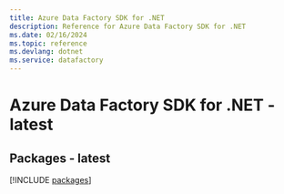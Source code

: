 ```yaml
---
title: Azure Data Factory SDK for .NET
description: Reference for Azure Data Factory SDK for .NET
ms.date: 02/16/2024
ms.topic: reference
ms.devlang: dotnet
ms.service: datafactory
---
```

# Azure Data Factory SDK for .NET - latest
## Packages - latest
[!INCLUDE [packages](data-factory-index.md)]